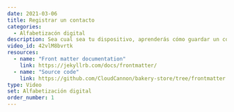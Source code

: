 ```yaml
---
date: 2021-03-06
title: Registrar un contacto
categories:
  - Alfabetizacón digital
description: Sea cual sea tu dispositivo, aprenderás cómo guardar un contacto nuevo para poder llamar o mensajear después.
video_id: 42vlM8bvrtk
resources:
  - name: "Front matter documentation"
    link: https://jekyllrb.com/docs/frontmatter/
  - name: "Source code"
    link: https://github.com/CloudCannon/bakery-store/tree/frontmatter
type: Video
set: Alfabetización digital
order_number: 1
---
```

